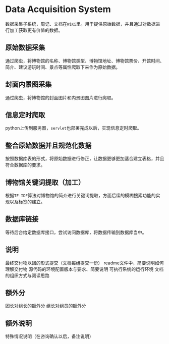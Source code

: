 # Data Acquisition System

数据采集子系统，周记、文档在`WiKi`里。用于提供原始数据，并且通过对数据进行加工获取更有价值的数据。

## 原始数据采集

通过爬虫，将博物馆的名称、博物馆类型、博物馆地址、博物馆票价、开馆时间、简介、建议游玩时间、景点等属性爬取下来作为原始数据。

## 封面内景图采集

通过爬虫，将博物馆的封面图片和内景图图片进行爬取。

## 信息定时爬取

python上传到服务器，`servlet`也部署完成以后，实现信息定时爬取。

## 整合原始数据并且规范化数据

按照数据库表的形式，将原始数据进行修正，让数据更够更加适合建立表格，并且符合数据库的要求。

## 博物馆关键词提取（加工）

根据`TF-IDF`算法对博物馆的简介进行关键词提取，方面后续的模糊搜索功能的实现以及标签的建立。

## 数据库链接

等待后台给定数据库接口，尝试访问数据库，将数据传输到数据库当中。

## 说明
最终交付物以团的形式提交（文档每组提交一份）
readme文件中，简要说明如何理解交付物
源代码的环境配置版本与要求、简要说明
可执行系统的运行环境
文档的组织方式与阅读思路

## 额外分
团长对组长的额外分
组长对组员的额外分

## 额外说明
特殊情况说明（在咨询确认以后，备注说明）

